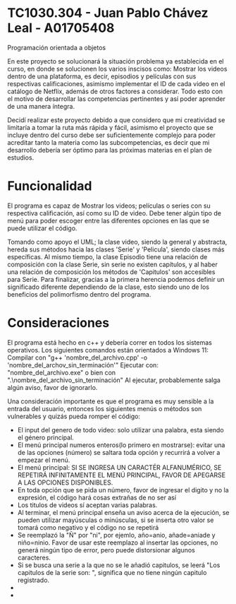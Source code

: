 # TC1030.304 - Juan Pablo Chávez Leal - A01705408
Programación orientada a objetos

En este proyecto se solucionará la situación problema ya establecida en el curso, en donde se solucionen los varios inscisos como: Mostrar los videos dentro de una plataforma, es decir, episodios y películas con sus respectivas calificaciones, asimismo implementar el ID de cada video en el catálogo de Netflix, además de otros factores a considerar.
Todo esto con el motivo de desarrollar las competencias pertinentes y así poder aprender de una manera íntegra.

Decidí realizar este proyecto debido a que considero que mi creatividad se limitaría a tomar la ruta más rápida y fácil, asimismo el proyecto que se incluye dentro del curso debe ser suficientemente complejo para poder acreditar tanto la materia como las subcompetencias, es decir que mi desarrollo debería ser óptimo para las próximas materias en el plan de estudios.

# Funcionalidad
El programa es capaz de Mostrar los videos; películas o series con su respectiva calificación, así como su ID de video.
Debe tener algún tipo de menú para poder escoger entre las diferentes opciones en las que se puede utilizar el código.

Tomando como apoyo el UML; la clase video, siendo la general y abstracta, hereda sus métodos hacia las clases 'Serie' y 'Pelicula', siendo clases más específicas. Al mismo tiempo, la clase Episodio tiene una relación de composición con la clase Serie, sin serie no existen capítulos, y al haber una relación de composición los métodos de 'Capitulos' son accesibles para Serie. Para finalizar, gracias a la primera herencia podemos definir un significado diferente dependiendo de la clase, esto siendo uno de los beneficios del polimorfismo dentro del programa.

# Consideraciones
El programa está hecho en c++ y debería correr en todos los sistemas operativos. Los siguientes comandos están orientados a Windows 11:
Compilar con "g++ 'nombre_del_archivo.cpp' -o 'nombre_del_archov_sin_terminación'"
Ejecutar con: "nombre_del_archivo.exe" o bien con ".\nombre_del_archivo_sin_terminación"
Al ejecutar, probablemente salga algún aviso, favor de ignorarlo.

Una consideración importante es que el programa es muy sensible a la entrada del usuario, entonces los siguientes menús o métodos son vulnerables y quizás pueda romper el código:
- El input del genero de todo video: solo utilizar una palabra, esta siendo el género principal.
- El menú principal numeros enteros(lo primero en mostrarse): evitar una de las opciones (número) se saltara toda opción y recurrirá a volver a empezar el menú.
- El menú principal: SI SE INGRESA UN CARACTÉR ALFANUMÉRICO, SE REPETIRÁ INFINITAMENTE EL MENÚ PRINCIPAL, FAVOR DE APEGARSE A LAS OPCIONES DISPONIBLES.
- En toda opción que se pida un número, favor de ingresar el digito y no la expresión, el código hará cosas extrañas de no ser así
- Los titulos de videos sí aceptan varias palabras.
- Al terminar, el menú principal enseña un aviso acerca de la ejecución, se pueden utilizar mayúsculas o minúsculas, si se inserta otro valor se tomará como negativo y el código no se repetirá
- Se reemplazó la "Ñ" por "ni", por ejemlo, año=anio, añade=aniade y niño=ninio. Favor de usar este reemplazo al insertar las opciones, no generá ningún tipo de error, pero puede distorsionar algunos caracteres.
- Si se busca una serie a la que no se le añadió capitulos, se leerá "Los capitulos de la serie son: ", significa que no tiene ningún capitulo registrado.
- 
- 
